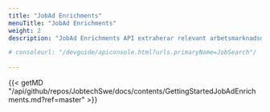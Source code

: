 ```yaml
---
title: "JobAd Enrichments"
menuTitle: "JobAd Enrichments"
weight: 2
description: "JobAd Enrichments API extraherar relevant arbetsmarknadsdata från platsannonstexter, vilket gör det möjligt att automatiskt se vad arbetsgivarna behöver eller efterfrågar hos arbetssökande. "

# consoleurl: "/devguide/apiconsole.html?urls.primaryName=JobSearch"/
  
---
```



{{< getMD "/api/github/repos/JobtechSwe/docs/contents/GettingStartedJobAdEnrichments.md?ref=master" >}}


